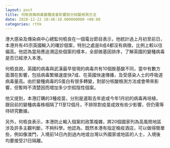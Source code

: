 ```yaml
---
layout: post
title: 何栢良稱病毒變種或會影響部分核酸檢測方法
date: 2020-12-22 10:46:10.000000000 +08:00
categories: rthk
---
```


港大感染及傳染病中心總監何栢良在一個電台節目表示，他統計過上月初至前日，本港共有45宗英國輸入的確診個案，特別之處是8成4都沒有病徵，比例上較以往偏高。他認為當局應追溯這些個案的樣本，全部做基因排序，了解英國的變種病毒是否已經滲入本港。

何栢良說，英國的病毒與武漢最早發現的病毒共有10個胺基酸不同，當中有數方面潛在影響，包括病毒繁殖速度快7成、在英國快速傳播，及受感染人士的呼吸道病毒量高。由於變種病毒的S蛋白有很多轉變，對部分核酸檢測方法或會帶來影響，但暫時不清楚因而增加多少宗假陰性個案。

他又提到，本港訂購的3種疫苗，分別是選取去年底或今年1月初的病毒再培植，跟目前的變種病毒株相隔了11至12個月，不排除對疫苗成效有些少影響，但仍需等待研究數據。

另外，何栢良表示，本港防止輸入個案的政策複雜，將20個國家列為高風險地區涉及許多主觀判斷，不夠科學。他認為，既然本港有指定檢疫酒店，可以做得簡單些，例如像澳門，入境前14日內到過內地或台灣以外國家或地區的人士，入境後均要接受21日隔離。
